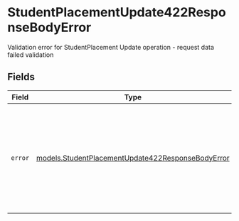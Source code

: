 # StudentPlacementUpdate422ResponseBodyError

Validation error for StudentPlacement Update operation - request data failed validation


## Fields

| Field                                                                                                                                                       | Type                                                                                                                                                        | Required                                                                                                                                                    | Description                                                                                                                                                 | Example                                                                                                                                                     |
| ----------------------------------------------------------------------------------------------------------------------------------------------------------- | ----------------------------------------------------------------------------------------------------------------------------------------------------------- | ----------------------------------------------------------------------------------------------------------------------------------------------------------- | ----------------------------------------------------------------------------------------------------------------------------------------------------------- | ----------------------------------------------------------------------------------------------------------------------------------------------------------- |
| `error`                                                                                                                                                     | [models.StudentPlacementUpdate422ResponseBodyError](../models/studentplacementupdate422responsebodyerror.md)                                                | :heavy_check_mark:                                                                                                                                          | N/A                                                                                                                                                         | {<br/>"code": "UnprocessableEntity",<br/>"message": "Validation failed for StudentPlacement Update endpoint",<br/>"requestID": "550e8400-e29b-41d4-a716-446655440000"<br/>} |